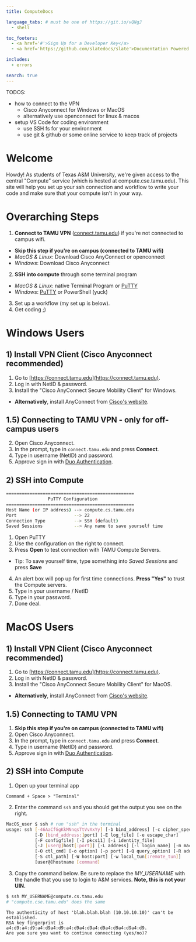 ```yaml
---
title: ComputeDocs

language_tabs: # must be one of https://git.io/vQNgJ
  - shell

toc_footers:
  - <a href='#'>Sign Up for a Developer Key</a>
  - <a href='https://github.com/slatedocs/slate'>Documentation Powered by Slate</a>

includes:
  - errors

search: true
---
```


TODOS:
- how to connect to the VPN
  - Cisco Anyconnect for Windows or MacOS
  - alternatively use openconnect for linux & macos
- setup VS Code for coding environment
  - use SSH fs for your environment
  - use git & github or some online service to keep track of projects

# Welcome

Howdy! As students of Texas A&M University, we're given access to the central "Compute" service (which is hosted at compute.cse.tamu.edu). This site will help you set up your ssh connection and workflow to write your code and make sure that your compute isn't in your way.

# Overarching Steps
1. **Connect to TAMU VPN** ([connect.tamu.edu](https://connect.tamu.edu)) if you're not connected to campus wifi.
  - **Skip this step if you're on campus (connected to TAMU wifi)**
  - *MacOS & Linux*: Download Cisco AnyConnect or openconnect
  - *Windows*: Download Cisco Anyconnect
2. **SSH into compute** through some terminal program
  - *MacOS & Linux*: native Terminal Program or [PuTTY](https://www.chiark.greenend.org.uk/~sgtatham/putty/latest.html)
  - *Windows*: [PuTTY](https://www.chiark.greenend.org.uk/~sgtatham/putty/latest.html) or PowerShell (yuck)
3. Set up a workflow (my set up is below).
4. Get coding ;)

# Windows Users

## 1) Install VPN Client (Cisco Anyconnect recommended)
1. Go to [https://connect.tamu.edu](https://connect.tamu.edu).
2. Log in with NetID & password.
3. Install the "Cisco AnyConnect Secure Mobility Client" for Windows.
  - **Alternatively**, install AnyConnect from [Cisco's website](https://www.cisco.com/c/en/us/support/security/anyconnect-secure-mobility-client-v4-x/model.html#~tab-downloads).

## 1.5) Connecting to TAMU VPN - only for off-campus users
2. Open Cisco Anyconnect.
3. In the prompt, type in `connect.tamu.edu` and press **Connect**.
4. Type in username (NetID) and password.
5. Approve sign in with [Duo Authentication](https://apps.apple.com/us/app/duo-mobile/id422663827).

## 2) SSH into Compute

```bash
=================================================
                PuTTY Configuration
=================================================
Host Name (or IP address) --> compute.cs.tamu.edu
Port                      --> 22
Connection Type           --> SSH (default)
Saved Sessions            --> Any name to save yourself time
```

1. Open PuTTY
2. Use the configuration on the right to connect.
3. Press **Open** to test connection with TAMU Compute Servers.
  - Tip: To save yourself time, type something into *Saved Sessions* and press **Save**
4. An alert box will pop up for first time connections. **Press "Yes"** to trust the Compute servers.
5. Type in your username / NetID
6. Type in your password.
7. Done deal.

# MacOS Users

## 1) Install VPN Client (Cisco Anyconnect recommended)
1. Go to [https://connect.tamu.edu](https://connect.tamu.edu).
2. Log in with NetID & password.
3. Install the "Cisco AnyConnect Secure Mobility Client" for MacOS.
  - **Alternatively**, install AnyConnect from [Cisco's website](https://www.cisco.com/c/en/us/support/security/anyconnect-secure-mobility-client-v4-x/model.html#~tab-downloads).

## 1.5) Connecting to TAMU VPN
1. **Skip this step if you're on campus (connected to TAMU wifi)**
2. Open Cisco Anyconnect.
3. In the prompt, type in `connect.tamu.edu` and press **Connect**.
4. Type in username (NetID) and password.
5. Approve sign in with [Duo Authentication](https://apps.apple.com/us/app/duo-mobile/id422663827).

## 2) SSH into Compute
1. Open up your terminal app
```
Command + Space > "Terminal"
```

2. Enter the command ```ssh``` and you should get the output you see on the right.

```bash
MacOS_user $ ssh # run "ssh" in the terminal
usage: ssh [-46AaCfGgKkMNnqsTtVvXxYy] [-b bind_address] [-c cipher_spec]
           [-D [bind_address:]port] [-E log_file] [-e escape_char]
           [-F configfile] [-I pkcs11] [-i identity_file]
           [-J [user@]host[:port]] [-L address] [-l login_name] [-m mac_spec]
           [-O ctl_cmd] [-o option] [-p port] [-Q query_option] [-R address]
           [-S ctl_path] [-W host:port] [-w local_tun[:remote_tun]]
           [user@]hostname [command]
```

3. Copy the command below. Be sure to replace the *MY_USERNAME* with the handle that you use to login to A&M services. **Note, this is not your UIN.**

```bash
$ ssh MY_USERNAME@compute.cs.tamu.edu
# "compute.cse.tamu.edu" does the same
```

```
The authenticity of host 'blah.blah.blah (10.10.10.10)' can't be established.
RSA key fingerprint is a4:d9:a4:d9:a4:d9a4:d9:a4:d9a4:d9a4:d9a4:d9a4:d9a4:d9.
Are you sure you want to continue connecting (yes/no)?
```
